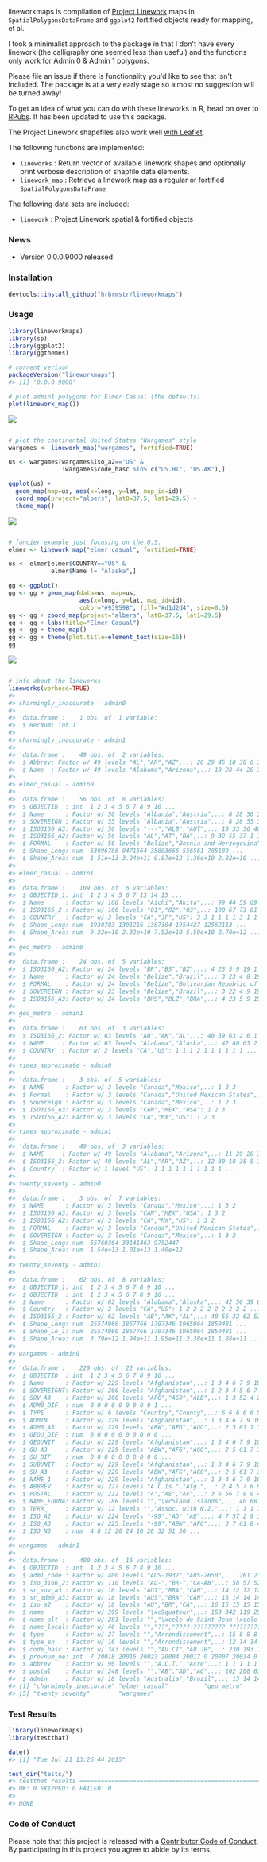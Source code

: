 <!-- README.md is generated from README.Rmd. Please edit that file -->
lineworkmaps is compilation of [Project Linework](http://projectlinework.org/) maps in `SpatialPolygonsDataFrame` and `ggplot2` fortified objects ready for mapping, et al.

I took a minimalist approach to the package in that I don't have every linework (the calligraphy one seemed less than useful) and the functions only work for Admin 0 & Admin 1 polygons.

Please file an issue if there is functionality you'd like to see that isn't included. The package is at a very early stage so almost no suggestion will be turned away!

To get an idea of what you can do with these lineworks in R, head on over to [RPubs](http://rpubs.com/hrbrmstr/project-linework). It has been updated to use this package.

The Project Linework shapefiles also work well [with Leaflet](http://rpubs.com/hrbrmstr/linework-leaflet).

The following functions are implemented:

-   `lineworks` : Return vector of available linework shapes and optionally print verbose description of shapfile data elements.
-   `linework_map` : Retrieve a linework map as a regular or fortified `SpatialPolygonsDataFrame`

The following data sets are included:

-   `linework` : Project Linework spatial & fortified objects

### News

-   Version 0.0.0.9000 released

### Installation

``` r
devtools::install_github("hrbrmstr/lineworkmaps")
```

### Usage

``` r
library(lineworkmaps)
library(sp)
library(ggplot2)
library(ggthemes)

# current verison
packageVersion("lineworkmaps")
#> [1] '0.0.0.9000'

# plot admin1 polygons for Elmer Casual (the defaults)
plot(linework_map())
```

![](README_files/README-unnamed-chunk-4-1.png)

``` r

# plot the continental United States "Wargames" style
wargames <- linework_map("wargames", fortified=TRUE)

us <- wargames[wargames$iso_a2=="US" & 
               !wargames$code_hasc %in% c("US.HI", "US.AK"),]

ggplot(us) +
  geom_map(map=us, aes(x=long, y=lat, map_id=id)) +
  coord_map(project="albers", lat0=37.5, lat1=29.5) +
  theme_map()
```

![](README_files/README-unnamed-chunk-4-2.png)

``` r

# fancier example just focusing on the U.S.
elmer <- linework_map("elmer_casual", fortified=TRUE)

us <- elmer[elmer$COUNTRY=="US" & 
            elmer$Name != "Alaska",]

gg <- ggplot()
gg <- gg + geom_map(data=us, map=us,
                    aes(x=long, y=lat, map_id=id),
                    color="#939598", fill="#d1d2d4", size=0.5)
gg <- gg + coord_map(project="albers", lat0=37.5, lat1=29.5)
gg <- gg + labs(title="Elmer Casual")
gg <- gg + theme_map()
gg <- gg + theme(plot.title=element_text(size=16))
gg
```

![](README_files/README-unnamed-chunk-4-3.png)

``` r

# info about the lineworks
lineworks(verbose=TRUE)
#> 
#> charmingly_inaccurate - admin0
#> 
#> 'data.frame':    1 obs. of  1 variable:
#>  $ RecNum: int 1
#> 
#> charmingly_inaccurate - admin1
#> 
#> 'data.frame':    49 obs. of  2 variables:
#>  $ Abbrev: Factor w/ 49 levels "AL","AR","AZ",..: 20 29 45 18 38 6 33 30 37 7 ...
#>  $ Name  : Factor w/ 49 levels "Alabama","Arizona",..: 18 28 44 20 38 6 31 29 37 8 ...
#> 
#> elmer_casual - admin0
#> 
#> 'data.frame':    56 obs. of  8 variables:
#>  $ OBJECTID  : int  1 2 3 4 5 6 7 8 9 10 ...
#>  $ Name      : Factor w/ 56 levels "Albania","Austria",..: 8 28 56 36 1 18 13 25 55 40 ...
#>  $ SOVEREIGN : Factor w/ 55 levels "Albania","Austria",..: 8 28 55 36 1 18 13 25 54 40 ...
#>  $ ISO3166_A3: Factor w/ 56 levels "---","ALB","AUT",..: 10 33 56 40 2 15 16 29 22 44 ...
#>  $ ISO3166_A2: Factor w/ 56 levels "AL","AT","BA",..: 9 32 55 37 1 14 15 28 21 43 ...
#>  $ FORMAL    : Factor w/ 56 levels "Belize","Bosnia and Herzegovina",..: 4 16 56 23 25 9 18 13 54 44 ...
#>  $ Shape_Leng: num  63096786 8471564 35803666 556561 785189 ...
#>  $ Shape_Area: num  1.51e+13 3.24e+11 9.87e+12 1.36e+10 2.82e+10 ...
#> 
#> elmer_casual - admin1
#> 
#> 'data.frame':    109 obs. of  6 variables:
#>  $ OBJECTID_1: int  1 2 3 4 5 6 7 13 14 15 ...
#>  $ Name      : Factor w/ 108 levels "Aichi","Akita",..: 99 44 59 69 68 70 4 108 9 43 ...
#>  $ ISO3166_2 : Factor w/ 106 levels "01","02","03",..: 100 67 73 81 82 83 47 106 51 66 ...
#>  $ COUNTRY   : Factor w/ 3 levels "CA","JP","US": 3 3 1 1 1 1 3 1 1 1 ...
#>  $ Shape_Leng: num  1938783 1301216 1307384 1954427 12562113 ...
#>  $ Shape_Area: num  9.22e+10 2.32e+10 7.52e+10 5.59e+10 2.70e+12 ...
#> 
#> geo_metro - admin0
#> 
#> 'data.frame':    24 obs. of  5 variables:
#>  $ ISO3166_A2: Factor w/ 24 levels "BR","BS","BZ",..: 4 23 5 9 19 1 24 14 10 16 ...
#>  $ Name      : Factor w/ 24 levels "Belize","Brazil",..: 3 23 4 8 19 2 24 14 10 16 ...
#>  $ FORMAL    : Factor w/ 24 levels "Belize","Bolivarian Republic of Venezuela",..: 3 24 10 13 21 7 2 18 8 23 ...
#>  $ SOVEREIGN : Factor w/ 23 levels "Belize","Brazil",..: 3 22 4 9 19 2 23 14 7 16 ...
#>  $ ISO3166_A3: Factor w/ 24 levels "BHS","BLZ","BRA",..: 4 23 5 9 19 3 24 14 10 16 ...
#> 
#> geo_metro - admin1
#> 
#> 'data.frame':    63 obs. of  3 variables:
#>  $ ISO3166_2: Factor w/ 63 levels "AB","AK","AL",..: 40 39 63 2 6 1 53 22 45 49 ...
#>  $ NAME     : Factor w/ 63 levels "Alabama","Alaska",..: 42 40 63 2 6 3 51 22 45 49 ...
#>  $ COUNTRY  : Factor w/ 2 levels "CA","US": 1 1 1 2 1 1 1 1 1 1 ...
#> 
#> times_approximate - admin0
#> 
#> 'data.frame':    3 obs. of  5 variables:
#>  $ NAME      : Factor w/ 3 levels "Canada","Mexico",..: 1 2 3
#>  $ Formal    : Factor w/ 3 levels "Canada","United Mexican States",..: 1 2 3
#>  $ Sovereign : Factor w/ 3 levels "Canada","Mexico",..: 1 2 3
#>  $ ISO3166_A3: Factor w/ 3 levels "CAN","MEX","USA": 1 2 3
#>  $ ISO3166_A2: Factor w/ 3 levels "CA","MX","US": 1 2 3
#> 
#> times_approximate - admin1
#> 
#> 'data.frame':    49 obs. of  3 variables:
#>  $ NAME     : Factor w/ 49 levels "Alabama","Arizona",..: 11 29 20 38 5 15 39 41 19 45 ...
#>  $ ISO3166_2: Factor w/ 49 levels "AL","AR","AZ",..: 12 30 18 38 5 15 39 41 19 44 ...
#>  $ Country  : Factor w/ 1 level "US": 1 1 1 1 1 1 1 1 1 1 ...
#> 
#> twenty_seventy - admin0
#> 
#> 'data.frame':    3 obs. of  7 variables:
#>  $ NAME      : Factor w/ 3 levels "Canada","Mexico",..: 1 3 2
#>  $ ISO3166_A3: Factor w/ 3 levels "CAN","MEX","USA": 1 3 2
#>  $ ISO3166_A2: Factor w/ 3 levels "CA","MX","US": 1 3 2
#>  $ FORMAL    : Factor w/ 3 levels "Canada","United Mexican States",..: 1 3 2
#>  $ SOVEREIGN : Factor w/ 3 levels "Canada","Mexico",..: 1 3 2
#>  $ Shape_Leng: num  55760364 33141463 9752447
#>  $ Shape_Area: num  1.54e+13 1.01e+13 1.40e+12
#> 
#> twenty_seventy - admin1
#> 
#> 'data.frame':    62 obs. of  8 variables:
#>  $ OBJECTID_1: int  1 2 3 4 5 6 7 8 9 10 ...
#>  $ OBJECTID  : int  1 2 3 4 5 6 7 8 9 10 ...
#>  $ Name      : Factor w/ 62 levels "Alabama","Alaska",..: 42 56 39 62 53 44 55 28 30 17 ...
#>  $ Country   : Factor w/ 2 levels "CA","US": 1 2 2 2 2 2 2 2 2 2 ...
#>  $ ISO3166_2 : Factor w/ 62 levels "AB","AK","AL",..: 40 56 32 62 52 44 55 27 33 14 ...
#>  $ Shape_Leng: num  25574960 1857766 1797346 1965964 1859481 ...
#>  $ Shape_Le_1: num  25574960 1857766 1797346 1965964 1859481 ...
#>  $ Shape_Area: num  3.79e+12 1.94e+11 1.95e+11 2.38e+11 1.88e+11 ...
#> 
#> wargames - admin0
#> 
#> 'data.frame':    229 obs. of  22 variables:
#>  $ OBJECTID  : int  1 2 3 4 5 6 7 8 9 10 ...
#>  $ Name      : Factor w/ 229 levels "Afghanistan",..: 1 3 4 6 7 9 10 11 12 14 ...
#>  $ SOVEREIGNT: Factor w/ 200 levels "Afghanistan",..: 1 2 3 4 5 6 7 8 9 10 ...
#>  $ SOV_A3    : Factor w/ 200 levels "AFG","AGO","ALB",..: 1 3 52 4 2 8 9 6 7 10 ...
#>  $ ADM0_DIF  : num  0 0 0 0 0 0 0 0 0 1 ...
#>  $ TYPE      : Factor w/ 6 levels "Country","County",..: 6 6 6 6 6 5 6 6 6 3 ...
#>  $ ADMIN     : Factor w/ 229 levels "Afghanistan",..: 1 3 4 6 7 9 10 11 12 14 ...
#>  $ ADM0_A3   : Factor w/ 229 levels "ABW","AFG","AGO",..: 2 5 61 7 3 12 15 9 10 13 ...
#>  $ GEOU_DIF  : num  0 0 0 0 0 0 0 0 0 0 ...
#>  $ GEOUNIT   : Factor w/ 229 levels "Afghanistan",..: 1 3 4 6 7 9 10 11 12 14 ...
#>  $ GU_A3     : Factor w/ 229 levels "ABW","AFG","AGO",..: 2 5 61 7 3 12 15 9 10 13 ...
#>  $ SU_DIF    : num  0 0 0 0 0 0 0 0 0 0 ...
#>  $ SUBUNIT   : Factor w/ 229 levels "Afghanistan",..: 1 3 4 6 7 9 10 11 12 14 ...
#>  $ SU_A3     : Factor w/ 229 levels "ABW","AFG","AGO",..: 2 5 61 7 3 12 15 9 10 13 ...
#>  $ NAME_1    : Factor w/ 229 levels "Afghanistan",..: 1 3 4 6 7 9 10 11 12 14 ...
#>  $ ABBREV    : Factor w/ 227 levels "A.C.Is.","Afg.",..: 2 4 5 7 8 9 10 11 12 1 ...
#>  $ POSTAL    : Factor w/ 222 levels "A","AE","AF",..: 3 6 56 7 8 9 4 10 11 13 ...
#>  $ NAME_FORMA: Factor w/ 188 levels "","\xc5land Islands",..: 40 68 61 65 69 1 1 4 70 173 ...
#>  $ TERR_     : Factor w/ 12 levels "","Assoc. with N.Z.",..: 1 1 1 1 1 9 1 1 1 1 ...
#>  $ ISO_A2    : Factor w/ 224 levels "-99","AD","AE",..: 4 7 57 2 9 10 5 11 8 14 ...
#>  $ ISO_A3    : Factor w/ 225 levels "-99","ABW","AFG",..: 3 7 61 8 4 13 15 10 11 16 ...
#>  $ ISO_N3    : num  4 8 12 20 24 10 28 32 51 36 ...
#> 
#> wargames - admin1
#> 
#> 'data.frame':    400 obs. of  16 variables:
#>  $ OBJECTID  : int  1 2 3 4 5 6 7 8 9 10 ...
#>  $ adm1_code : Factor w/ 400 levels "AUS-1932","AUS-2650",..: 261 230 234 229 242 224 345 221 214 363 ...
#>  $ iso_3166_2: Factor w/ 110 levels "AU-","BR-","CA-AB",..: 58 57 57 57 57 57 70 57 57 77 ...
#>  $ sr_sov_a3 : Factor w/ 16 levels "AU1","BRA","CAN",..: 14 12 12 12 12 12 15 12 12 15 ...
#>  $ sr_adm0_a3: Factor w/ 18 levels "AUS","BRA","CAN",..: 16 14 14 14 14 14 17 14 14 17 ...
#>  $ iso_a2    : Factor w/ 18 levels "AU","BR","CA",..: 16 15 15 15 15 15 17 15 15 17 ...
#>  $ name      : Factor w/ 399 levels "\xc9quateur",..: 153 342 119 291 395 145 126 343 72 193 ...
#>  $ name_alt  : Factor w/ 281 levels "","\xcele de Saint-Jean|\xcele du Prince-\xc9douard",..: 118 1 1 1 1 1 104 1 1 140 ...
#>  $ name_local: Factor w/ 46 levels "","??","????-????????? ????????? ???",..: 38 1 1 1 1 1 1 1 1 1 ...
#>  $ type      : Factor w/ 27 levels "","Arrondissement",..: 15 8 8 8 8 8 22 8 8 22 ...
#>  $ type_en   : Factor w/ 16 levels "","Arrondissement",..: 12 14 14 14 14 14 14 14 14 14 ...
#>  $ code_hasc : Factor w/ 343 levels "","AU.CT","AU.JB",..: 230 193 178 187 197 180 295 195 171 302 ...
#>  $ provnum_ne: int  7 20018 20016 20023 20004 20017 0 20007 20034 0 ...
#>  $ abbrev    : Factor w/ 96 levels "","A.C.T.","Acre",..: 1 1 1 1 1 1 24 1 1 32 ...
#>  $ postal    : Factor w/ 248 levels "","AB","AD","AG",..: 102 206 61 171 245 84 72 210 30 111 ...
#>  $ admin     : Factor w/ 18 levels "Australia","Brazil",..: 15 14 14 14 14 14 18 14 14 18 ...
#> [1] "charmingly_inaccurate" "elmer_casual"          "geo_metro"             "times_approximate"    
#> [5] "twenty_seventy"        "wargames"
```

### Test Results

``` r
library(lineworkmaps)
library(testthat)

date()
#> [1] "Tue Jul 21 13:26:44 2015"

test_dir("tests/")
#> testthat results ========================================================================================================
#> OK: 0 SKIPPED: 0 FAILED: 0
#> 
#> DONE
```

### Code of Conduct

Please note that this project is released with a [Contributor Code of Conduct](CONDUCT.md). By participating in this project you agree to abide by its terms.
